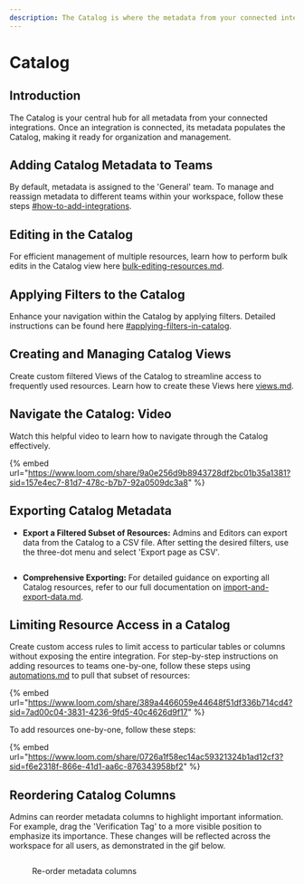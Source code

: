 ```yaml
---
description: The Catalog is where the metadata from your connected integrations live.
---
```


# Catalog

## **Introduction**&#x20;

The Catalog is your central hub for all metadata from your connected integrations. Once an integration is connected, its metadata populates the Catalog, making it ready for organization and management.

## **Adding Catalog Metadata to Teams**&#x20;

By default, metadata is assigned to the 'General' team. To manage and reassign metadata to different teams within your workspace, follow these steps [#how-to-add-integrations](../getting-started/secoda-as-an-admin/connect-your-data/#how-to-add-integrations "mention").&#x20;

## Editing in the Catalog

For efficient management of multiple resources, learn how to perform bulk edits in the Catalog view here [bulk-editing-resources.md](../resource-and-metadata-management/add-documentation/bulk-editing-resources.md "mention").

## Applying Filters to the Catalog

Enhance your navigation within the Catalog by applying filters. Detailed instructions can be found here [#applying-filters-in-catalog](filters.md#applying-filters-in-catalog "mention").

## Creating and Managing Catalog Views

Create custom filtered Views of the Catalog to streamline access to frequently used resources. Learn how to create these Views here [views.md](views.md "mention").

## Navigate the Catalog: Video

Watch this helpful video to learn how to navigate through the Catalog effectively.

{% embed url="https://www.loom.com/share/9a0e256d9b8943728df2bc01b35a1381?sid=157e4ec7-81d7-478c-b7b7-92a0509dc3a8" %}

## Exporting Catalog Metadata

* **Export a Filtered Subset of Resources:** Admins and Editors can export data from the Catalog to a CSV file. After setting the desired filters, use the three-dot menu and select 'Export page as CSV'.

<figure><img src="../.gitbook/assets/Screenshot 2024-04-22 at 2.54.30 PM.png" alt=""><figcaption></figcaption></figure>

* **Comprehensive Exporting:** For detailed guidance on exporting all Catalog resources, refer to our full documentation on [import-and-export-data.md](../resource-and-metadata-management/import-and-export-data.md "mention").

## Limiting Resource Access in a Catalog

Create custom access rules to limit access to particular tables or columns without exposing the entire integration. For step-by-step instructions on adding resources to teams one-by-one, follow these steps using [automations.md](automations.md "mention") to pull that subset of resources:

{% embed url="https://www.loom.com/share/389a4466059e44648f51df336b714cd4?sid=7ad00c04-3831-4236-9fd5-40c4626d9f17" %}

To add resources one-by-one, follow these steps:

{% embed url="https://www.loom.com/share/0726a1f58ec14ac59321324b1ad12cf3?sid=f6e2318f-866e-41d1-aa6c-876343958bf2" %}

## Reordering Catalog Columns

Admins can reorder metadata columns to highlight important information. For example, drag the 'Verification Tag' to a more visible position to emphasize its importance. These changes will be reflected across the workspace for all users, as demonstrated in the gif below.

<figure><img src="https://secoda-public-media-assets.s3.amazonaws.com/7a374f16-11b9-4360-b7a8-6dbe98b7eac2.gif" alt=""><figcaption><p>Re-order metadata columns</p></figcaption></figure>
